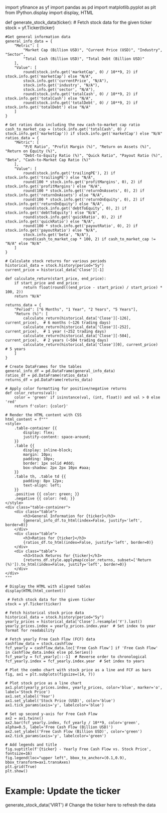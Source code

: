 import yfinance as yf
import pandas as pd
import matplotlib.pyplot as plt
from IPython.display import display, HTML

def generate_stock_data(ticker):
    # Fetch stock data for the given ticker
    stock = yf.Ticker(ticker)
    
    #Get general information data
    general_info_data = {
        "Metric": [
            "Market Cap (Billion USD)", "Current Price (USD)", "Industry", "Sector",
            "Total Cash (Billion USD)", "Total Debt (Billion USD)"
        ],
        "Value": [
            round(stock.info.get('marketCap', 0) / 10**9, 2) if stock.info.get('marketCap') else "N/A",
            stock.info.get('currentPrice', "N/A"),
            stock.info.get('industry', "N/A"),
            stock.info.get('sector', "N/A"),
            round(stock.info.get('totalCash', 0) / 10**9, 2) if stock.info.get('totalCash') else "N/A",
            round(stock.info.get('totalDebt', 0) / 10**9, 2) if stock.info.get('totalDebt') else "N/A"
        ]
    }
    
    # Get ratios data including the new cash-to-market cap ratio
    cash_to_market_cap = (stock.info.get('totalCash', 0) / stock.info.get('marketCap')) if stock.info.get('marketCap') else "N/A"
    ratios_data = {
        "Metric": [
            "P/E Ratio", "Profit Margin (%)", "Return on Assets (%)", "Return on Equity (%)",
            "Debt-to-Equity Ratio (%)", "Quick Ratio", "Payout Ratio (%)", "Beta", "Cash-to-Market Cap Ratio (%)"
        ],
        "Value": [
            round(stock.info.get('trailingPE'), 2) if stock.info.get('trailingPE') else "N/A",
            round(100 * stock.info.get('profitMargins', 0), 2) if stock.info.get('profitMargins') else "N/A",
            round(100 * stock.info.get('returnOnAssets', 0), 2) if stock.info.get('returnOnAssets') else "N/A",
            round(100 * stock.info.get('returnOnEquity', 0), 2) if stock.info.get('returnOnEquity') else "N/A",
            round(stock.info.get('debtToEquity', 0), 2) if stock.info.get('debtToEquity') else "N/A",
            round(stock.info.get('quickRatio', 0), 2) if stock.info.get('quickRatio') else "N/A",
            round(100 * stock.info.get('payoutRatio', 0), 2) if stock.info.get('payoutRatio') else "N/A",
            stock.info.get('beta', "N/A"),
            round(cash_to_market_cap * 100, 2) if cash_to_market_cap != "N/A" else "N/A"
        ]
    }

    # Calculate stock returns for various periods
    historical_data = stock.history(period="5y")
    current_price = historical_data['Close'][-1]
    
    def calculate_return(start_price, end_price):
        if start_price and end_price:
            return float(round(((end_price - start_price) / start_price) * 100, 2))
        return "N/A"
    
    returns_data = {
        "Period": ["6 Months", "1 Year", "2 Years", "5 Years"],
        "Return (%)": [
            calculate_return(historical_data['Close'][-126], current_price),  # 6 months (~126 trading days)
            calculate_return(historical_data['Close'][-252], current_price),  # 1 year (~252 trading days)
            calculate_return(historical_data['Close'][-504], current_price),  # 2 years (~504 trading days)
            calculate_return(historical_data['Close'][0], current_price)       # 5 years
        ]
    }

    # Create DataFrames for the tables
    general_info_df = pd.DataFrame(general_info_data)
    ratios_df = pd.DataFrame(ratios_data)
    returns_df = pd.DataFrame(returns_data)

    # Apply color formatting for positive/negative returns
    def color_returns(val):
        color = 'green' if isinstance(val, (int, float)) and val > 0 else 'red'
        return f'color: {color}'

    # Render the HTML content with CSS
    html_content = f"""
    <style>
        .table-container {{
            display: flex;
            justify-content: space-around;
        }}
        .table {{
            display: inline-block;
            margin: 10px;
            padding: 10px;
            border: 1px solid #ddd;
            box-shadow: 2px 2px 10px #aaa;
        }}
        .table th, .table td {{
            padding: 8px 12px;
            text-align: left;
        }}
        .positive {{ color: green; }}
        .negative {{ color: red; }}
    </style>
    <div class="table-container">
        <div class="table">
            <h3>General Information for {ticker}</h3>
            {general_info_df.to_html(index=False, justify='left', border=0)}
        </div>
        <div class="table">
            <h3>Ratios for {ticker}</h3>
            {ratios_df.to_html(index=False, justify='left', border=0)}
        </div>
        <div class="table">
            <h3>Stock Returns for {ticker}</h3>
            {returns_df.style.applymap(color_returns, subset=['Return (%)']).to_html(index=False, justify='left', border=0)}
        </div>
    </div>
    """
    
    # Display the HTML with aligned tables
    display(HTML(html_content))
    
     # Fetch stock data for the given ticker
    stock = yf.Ticker(ticker)
    
    # Fetch historical stock price data
    historical_data = stock.history(period="5y")
    yearly_prices = historical_data['Close'].resample('Y').last()
    yearly_prices.index = yearly_prices.index.year  # Set index to year format for readability
    
    # Fetch yearly Free Cash Flow (FCF) data
    cashflow_data = stock.cashflow
    fcf_yearly = cashflow_data.loc['Free Cash Flow'] if 'Free Cash Flow' in cashflow_data.index else pd.Series()
    fcf_yearly = fcf_yearly[::-1]  # Reverse order to chronological
    fcf_yearly.index = fcf_yearly.index.year  # Set index to years

    # Plot the combo chart with stock price as a line and FCF as bars
    fig, ax1 = plt.subplots(figsize=(14, 7))
    
    # Plot stock price as a line chart
    ax1.plot(yearly_prices.index, yearly_prices, color='blue', marker='o', label='Stock Price')
    ax1.set_xlabel('Year')
    ax1.set_ylabel('Stock Price (USD)', color='blue')
    ax1.tick_params(axis='y', labelcolor='blue')
    
    # Set up second y-axis for Free Cash Flow
    ax2 = ax1.twinx()
    ax2.bar(fcf_yearly.index, fcf_yearly / 10**9, color='green', alpha=0.5, label='Free Cash Flow (Billion USD)')
    ax2.set_ylabel('Free Cash Flow (Billion USD)', color='green')
    ax2.tick_params(axis='y', labelcolor='green')

    # Add legends and title
    fig.suptitle(f'{ticker} - Yearly Free Cash Flow vs. Stock Price', fontsize=16)
    fig.legend(loc="upper left", bbox_to_anchor=(0.1,0.9), bbox_transform=ax1.transAxes)
    plt.grid(True)
    plt.show()

# Example: Update the ticker
generate_stock_data('VIRT')  # Change the ticker here to refresh the data
